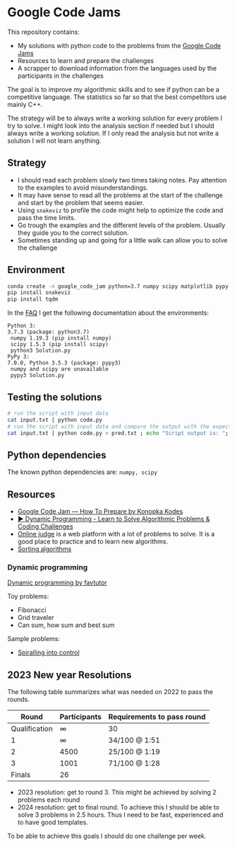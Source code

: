 # Google Code Jams

This repository contains:

- My solutions with python code to the problems from the [Google Code Jams](https://codingcompetitions.withgoogle.com/codejam)
- Resources to learn and prepare the challenges
- A scrapper to download information from the languages used by the participants in the challenges

The goal is to improve my algorithmic skills and to see if python can be a competitive language.
The statistics so far so that the best competitors use mainly C++.

The strategy will be to always write a working solution for every problem I try to solve. I might
look into the analysis section if needed but I should always write a working solution. If I only
read the analysis but not write a solution I will not learn anything.

## Strategy

- I should read each problem slowly two times taking notes. Pay attention to the examples to avoid
  misunderstandings.
- It may have sense to read all the problems at the start of the challenge and start by the problem
  that seems easier.
- Using `snakeviz` to profile the code might help to optimize the code and pass the time limits.
- Go trough the examples and the different levels of the problem. Usually they guide you to the
  correct solution.
- Sometimes standing up and going for a little walk can allow you to solve the challenge

## Environment

```bash
conda create -n google_code_jam python=3.7 numpy scipy matplotlib pypy -c conda-forge
pip install snakeviz
pip install tqdm
```

In the [FAQ](https://codingcompetitions.withgoogle.com/codejam/faq) I get the following documentation about the environments:

```
Python 3:
3.7.3 (package: python3.7)
 numpy 1.19.3 (pip install numpy)
 scipy 1.5.3 (pip install scipy)
 python3 Solution.py
PyPy 3:
7.0.0, Python 3.5.3 (package: pypy3)
 numpy and scipy are unavailable
 pypy3 Solution.py
```

## Testing the solutions

```bash
# run the script with input data
cat input.txt | python code.py
# run the script with input data and compare the output with the expected output
cat input.txt | python code.py > pred.txt ; echo "Script output is: "; cat pred.txt; echo "Comparison with required output"; diff output.txt pred.txt; rm pred.txt
```

## Python dependencies

The known python dependencies are: `numpy, scipy`

## Resources

- [Google Code Jam — How To Prepare by Konopka Kodes](https://konopkakodes.medium.com/google-code-jam-study-guide-a8c58baf6397)
- [▶️ Dynamic Programming - Learn to Solve Algorithmic Problems & Coding Challenges](https://www.youtube.com/watch?v=oBt53YbR9Kk&t=1638s)
- [Online judge](https://onlinejudge.org/index.php?option=com_onlinejudge&Itemid=8&category=3) is a web platform with
  a lot of problems to solve. It is a good place to practice and to learn new algorithms.
- [Sorting algorithms](https://lamfo-unb.github.io/2019/04/21/Sorting-algorithms/)

### Dynamic programming

[Dynamic programming by favtutor](https://favtutor.com/blogs/dynamic-programming)

Toy problems:

- Fibonacci
- Grid traveler
- Can sum, how sum and best sum

Sample problems:

- [Spiralling into control](https://codingcompetitions.withgoogle.com/codejam/round/00000000008778ec/0000000000b15a74)

## 2023 New year Resolutions

The following table summarizes what was needed on 2022 to pass the rounds.

| Round         | Participants | Requirements to pass round |
|---------------|--------------|----------------------------|
| Qualification | ∞            | 30                         |
| 1             | ∞            | 34/100 @ 1:51              |
| 2             | 4500         | 25/100 @ 1:19              |
| 3             | 1001         | 71/100 @ 1:28              |
| Finals        | 26           |                            |

- 2023 resolution: get to round 3. This might be achieved by solving 2 problems each round
- 2024 resolution: get to final round. To achieve this I should be able to solve 3 problems in 2.5 hours.
  Thus I need to be fast, experienced and to have good templates.

To be able to achieve this goals I should do one challenge per week.
